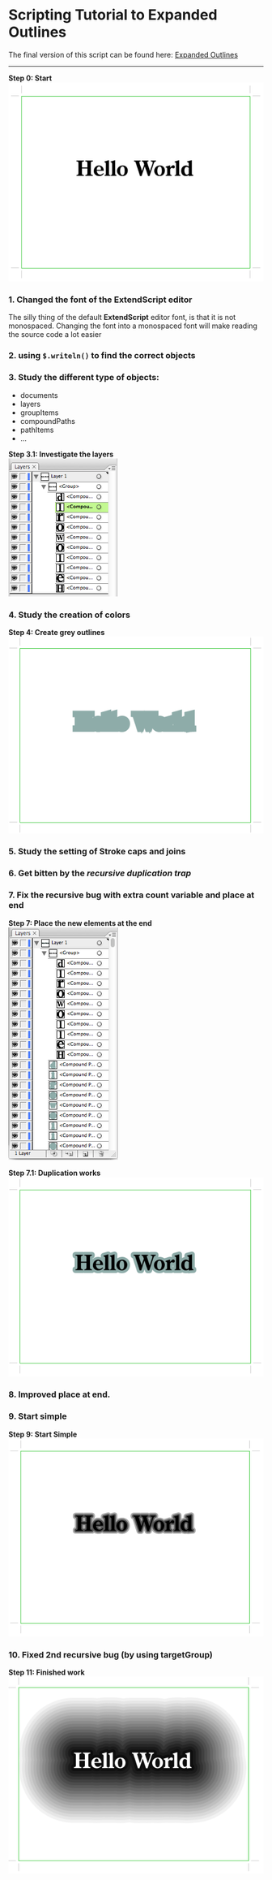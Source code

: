 # Scripting Tutorial to Expanded Outlines

The final version of this script can be found here: [Expanded Outlines](https://github.com/ArtezGDA/illustratorPlugin-Examples/tree/master/expandedOutlines)

----

**Step 0: Start**  
![Step 0](screenshots/step0_start.png)

### 1. Changed the font of the ExtendScript editor

The silly thing of the default **ExtendScript** editor font, is that it is not monospaced. Changing the font into a monospaced font will make reading the source code a lot easier

### 2. using `$.writeln()` to find the correct objects


### 3. Study the different type of objects:

- documents
- layers
- groupItems
- compoundPaths
- pathItems
- ...

**Step 3.1: Investigate the layers**  
![Step 3.1](screenshots/step0_illustrator_layers.png)
    
### 4. Study the creation of colors

**Step 4: Create grey outlines**  
![Step 4](screenshots/step1_grey_outlines.png)

### 5. Study the setting of Stroke caps and joins

### 6. Get bitten by the ***recursive duplication trap***

### 7. Fix the recursive bug with extra count variable and place at end

**Step 7: Place the new elements at the end**  
![Step 7](screenshots/step2_placing_at_the_end.png)

**Step 7.1: Duplication works**  
![Step 7.1](screenshots/step2_duplicate_works.png)

### 8. Improved place at end.

### 9. Start simple

**Step 9: Start Simple**  
![Step 9](screenshots/step3_start_simple.png)

### 10. Fixed 2nd recursive bug (by using targetGroup)

**Step 11: Finished work**  
![Finished work](screenshots/step4_finished.png)






